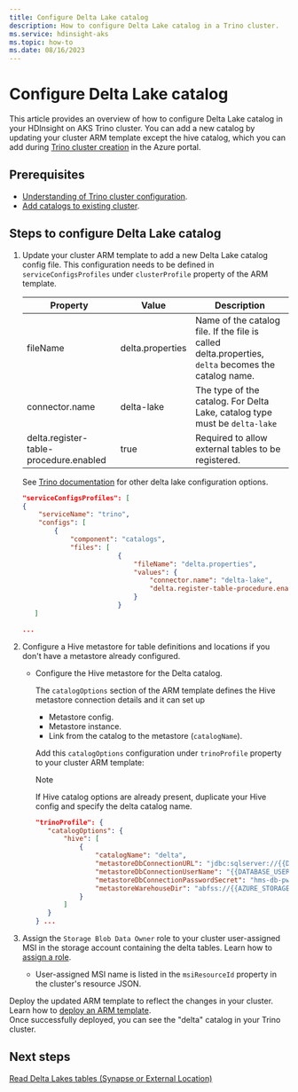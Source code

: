 ```yaml
---
title: Configure Delta Lake catalog
description: How to configure Delta Lake catalog in a Trino cluster.
ms.service: hdinsight-aks
ms.topic: how-to
ms.date: 08/16/2023
---
```


# Configure Delta Lake catalog

This article provides an overview of how to configure Delta Lake catalog in your HDInsight on AKS Trino cluster. You can add a new catalog by updating your cluster ARM template except the hive catalog, which you can add during [Trino cluster creation](./trino-create-cluster.md) in the Azure portal.

## Prerequisites

* [Understanding of Trino cluster configuration](./trino-service-configuration.md).
* [Add catalogs to existing cluster](./trino-add-catalogs.md).

## Steps to configure Delta Lake catalog

1. Update your cluster ARM template to add a new Delta Lake catalog config file. This configuration needs to be defined in `serviceConfigsProfiles` under `clusterProfile` property of the ARM template.

    |Property|Value|Description|
    |-|-|-|
    |fileName|delta.properties|Name of the catalog file. If the file is called delta.properties, `delta` becomes the catalog name.|
    |connector.name|delta-lake|The type of the catalog. For Delta Lake, catalog type must be `delta-lake`|
    |delta.register-table-procedure.enabled|true|Required to allow external tables to be registered.|

    See [Trino documentation](https://trino.io/docs/current/connector/delta-lake.html#general-configuration) for other delta lake configuration options.

    ```json
    "serviceConfigsProfiles": [
    {
        "serviceName": "trino",
        "configs": [
            {
                "component": "catalogs",
                "files": [
                            {
                                "fileName": "delta.properties",
                                "values": {
                                    "connector.name": "delta-lake",
                                    "delta.register-table-procedure.enabled": "true"
                                }
                            }
       ]

    ...
    ```

1. Configure a Hive metastore for table definitions and locations if you don't have a metastore already configured.

    * Configure the Hive metastore for the Delta catalog.
        
        The `catalogOptions` section of the ARM template defines the Hive metastore connection details and it can set up
        * Metastore config.
        * Metastore instance.
        * Link from the catalog to the metastore (`catalogName`).
    
        Add this `catalogOptions` configuration under `trinoProfile` property to your cluster ARM template:
    
         > [!NOTE]
         > If Hive catalog options are already present, duplicate your Hive config and specify the delta catalog name.
    
         ```json
         "trinoProfile": {
            "catalogOptions": {
                "hive": [
                    {
                        "catalogName": "delta",
                        "metastoreDbConnectionURL": "jdbc:sqlserver://{{DATABASE_SERVER}}.database.windows.net:1433;database={DATABASE_NAME}};encrypt=true;trustServerCertificate=true;loginTimeout=30;",
                        "metastoreDbConnectionUserName": "{{DATABASE_USER_NAME}}",
                        "metastoreDbConnectionPasswordSecret": "hms-db-pwd-ref",
                        "metastoreWarehouseDir": "abfss://{{AZURE_STORAGE_CONTAINER}}@{{AZURE_STORAGE_ACCOUNT_NAME}}.dfs.core.windows.net/"
                    }  
                ]
            }
        } ...
        ```

1. Assign the `Storage Blob Data Owner` role to your cluster user-assigned MSI in the storage account containing the delta tables. Learn how to [assign a role](https://learn.microsoft.com/azure/role-based-access-control/role-assignments-portal#step-2-open-the-add-role-assignment-page).

   * User-assigned MSI name is listed in the `msiResourceId` property in the cluster's resource JSON.

Deploy the updated ARM template to reflect the changes in your cluster. Learn how to [deploy an ARM template](/azure/azure-resource-manager/templates/deploy-portal). 
<br>Once successfully deployed, you can see the "delta" catalog in your Trino cluster.

## Next steps

[Read Delta Lakes tables (Synapse or External Location)](./trino-create-delta-lake-tables-synapse.md)
